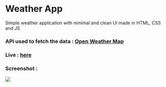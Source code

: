 # Weather App
Simple weather application with minimal and clean UI made in HTML, CSS and JS

### API used to fetch the data : [Open Weather Map](https://openweathermap.org/)

### Live : [here](https://weather-app.netlify.app)

### Screenshot :
<kbd>
  <img src="https://d33wubrfki0l68.cloudfront.net/60cc5a46837d62a09dc99185/screenshot_2021-06-18-08-33-15-0000.png" />
</kbd>
